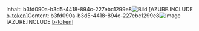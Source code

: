 <span data-ttu-id="8ccd1-101">Inhalt: b3fd090a-b3d5-4418-894c-227ebc1299e8![Bild](ddf83712-c508-4dac-bd9c-d0fbe4ac7f58.png)
[AZURE.INCLUDE [b-token](2fe98cb7-26a6-470a-9aea-cd22fc25b43b.md)]</span><span class="sxs-lookup"><span data-stu-id="8ccd1-101">Content: b3fd090a-b3d5-4418-894c-227ebc1299e8![image](ddf83712-c508-4dac-bd9c-d0fbe4ac7f58.png)
[AZURE.INCLUDE [b-token](2fe98cb7-26a6-470a-9aea-cd22fc25b43b.md)]</span></span>
